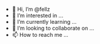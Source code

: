 - 👋 Hi, I’m @fellz
- 👀 I’m interested in ...
- 🌱 I’m currently learning ...
- 💞️ I’m looking to collaborate on ...
- 📫 How to reach me ...

<!---
fellz/fellz is a ✨ special ✨ repository because its `README.md` (this file) appears on your GitHub profile.
You can click the Preview link to take a look at your changes.
--->
